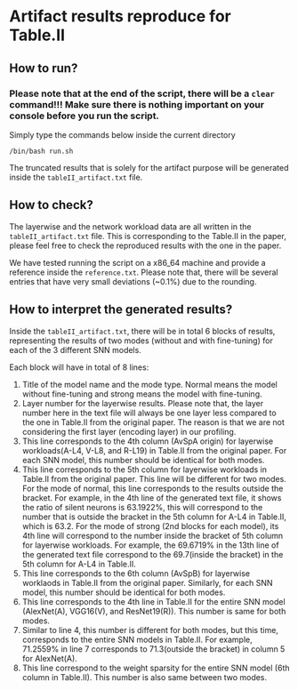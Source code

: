 # Artifact results reproduce for Table.II

## How to run?

### Please note that at the end of the script, there will be a ``clear`` command!!! Make sure there is nothing important on your console before you run the script.

Simply type the commands below inside the current directory

``/bin/bash run.sh``

The truncated results that is solely for the artifact purpose will be generated inside the ``tableII_artifact.txt`` file.


## How to check?
The layerwise and the network workload data are all written in the ``tableII_artifact.txt`` file. This is corresponding to the Table.II in the paper, please feel free to check the reproduced results with the one in the paper.

We have tested running the script on a x86_64 machine and provide a reference inside the ``reference.txt``. Please note that, there will be several entries that have very small deviations (~0.1%) due to the rounding.

## How to interpret the generated results?
Inside the ``tableII_artifact.txt``, there will be in total 6 blocks of results, representing the results of two modes (without and with fine-tuning) for each of the 3 different SNN models.

Each block will have in total of 8 lines:

1. Title of the model name and the mode type. Normal means the model without fine-tuning and strong means the model with fine-tuning.
2. Layer number for the layerwise results. Please note that, the layer number here in the text file will always be one layer less compared to the one in Table.II from the original paper. The reason is that we are not considering the first layer (encoding layer) in our profiling.
3. This line corresponds to the 4th column (AvSpA origin) for layerwise workloads(A-L4, V-L8, and R-L19) in Table.II from the original paper. For each SNN model, this number should be identical for both modes.
4. This line corresponds to the 5th column for layerwise workloads in Table.II from the original paper. This line will be different for two modes. For the mode of normal, this line corresponds to the results outside the bracket. For example, in the 4th line of the generated text file, it shows the ratio of silent neurons is 63.1922%, this will correspond to the number that is outside the bracket in the 5th column for A-L4 in Table.II, which is 63.2. For the mode of strong (2nd blocks for each model), its 4th line will correspond to the number inside the bracket of 5th column for layerwise workloads. For example, the 69.6719% in the 13th line of the generated text file correspond to the 69.7(inside the bracket) in the 5th column for A-L4 in Table.II.
5. This line corresponds to the 6th column (AvSpB) for layerwise worklaods in Table.II from the original paper. Similarly, for each SNN model, this number should be identical for both modes.
6. This line corresponds to the 4th line in Table.II for the entire SNN model (AlexNet(A), VGG16(V), and ResNet19(R)). This number is same for both modes.
7. Similar to line 4, this number is different for both modes, but this time, corresponds to the entire SNN models in Table.II. For example, 71.2559% in line 7 corresponds to 71.3(outside the bracket) in column 5 for AlexNet(A).
8. This line correspond to the weight sparsity for the entire SNN model (6th column in Table.II). This number is also same between two modes. 
